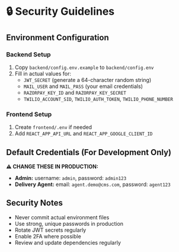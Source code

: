 # 🔒 Security Guidelines

## Environment Configuration

### Backend Setup
1. Copy `backend/config.env.example` to `backend/config.env`
2. Fill in actual values for:
   - `JWT_SECRET` (generate a 64-character random string)
   - `MAIL_USER` and `MAIL_PASS` (your email credentials)
   - `RAZORPAY_KEY_ID` and `RAZORPAY_KEY_SECRET` 
   - `TWILIO_ACCOUNT_SID`, `TWILIO_AUTH_TOKEN`, `TWILIO_PHONE_NUMBER`

### Frontend Setup
1. Create `frontend/.env` if needed
2. Add `REACT_APP_API_URL` and `REACT_APP_GOOGLE_CLIENT_ID`

## Default Credentials (For Development Only)

**⚠️ CHANGE THESE IN PRODUCTION:**

- **Admin:** username: `admin`, password: `admin123`
- **Delivery Agent:** email: `agent.demo@cms.com`, password: `agent123`

## Security Notes

- Never commit actual environment files
- Use strong, unique passwords in production
- Rotate JWT secrets regularly
- Enable 2FA where possible
- Review and update dependencies regularly 